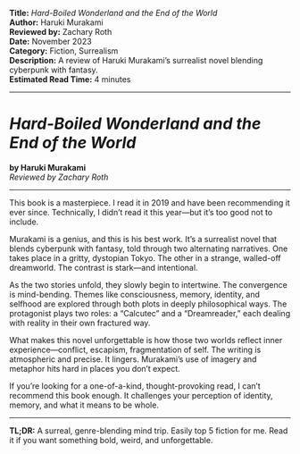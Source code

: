 **Title:** _Hard-Boiled Wonderland and the End of the World_  
**Author:** Haruki Murakami  
**Reviewed by:** Zachary Roth  
**Date:** November 2023  
**Category:** Fiction, Surrealism  
**Description:** A review of Haruki Murakami’s surrealist novel blending cyberpunk with fantasy.  
**Estimated Read Time:** 4 minutes

---

# _Hard-Boiled Wonderland and the End of the World_

**by Haruki Murakami**  
_Reviewed by Zachary Roth_

---

This book is a masterpiece. I read it in 2019 and have been recommending it ever since. Technically, I didn’t read it this year—but it’s too good not to include.

Murakami is a genius, and this is his best work. It’s a surrealist novel that blends cyberpunk with fantasy, told through two alternating narratives. One takes place in a gritty, dystopian Tokyo. The other in a strange, walled-off dreamworld. The contrast is stark—and intentional.

As the two stories unfold, they slowly begin to intertwine. The convergence is mind-bending. Themes like consciousness, memory, identity, and selfhood are explored through both plots in deeply philosophical ways. The protagonist plays two roles: a “Calcutec” and a “Dreamreader,” each dealing with reality in their own fractured way.

What makes this novel unforgettable is how those two worlds reflect inner experience—conflict, escapism, fragmentation of self. The writing is atmospheric and precise. It lingers. Murakami’s use of imagery and metaphor hits hard in places you don’t expect.

If you’re looking for a one-of-a-kind, thought-provoking read, I can’t recommend this book enough. It challenges your perception of identity, memory, and what it means to be whole.

---

**TL;DR:** A surreal, genre-blending mind trip. Easily top 5 fiction for me. Read it if you want something bold, weird, and unforgettable.
